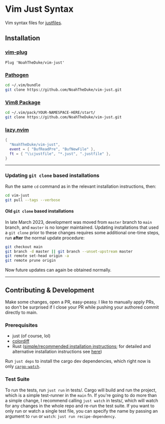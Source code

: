 # Vim Just Syntax

Vim syntax files for [justfiles](https://github.com/casey/just).

## Installation

### [vim-plug](https://github.com/junegunn/vim-plug)

```vim
Plug 'NoahTheDuke/vim-just'
```

### [Pathogen](https://github.com/tpope/vim-pathogen)

```bash
cd ~/.vim/bundle
git clone https://github.com/NoahTheDuke/vim-just.git
```

### [Vim8 Package](https://vimhelp.org/repeat.txt.html#packages)

```bash
cd ~/.vim/pack/YOUR-NAMESPACE-HERE/start/
git clone https://github.com/NoahTheDuke/vim-just.git
```

### [lazy.nvim](https://github.com/folke/lazy.nvim)

```lua
{
  "NoahTheDuke/vim-just",
  event = { "BufReadPre", "BufNewFile" },
  ft = { "\\cjustfile", "*.just", ".justfile" },
}
```

----------

### Updating `git clone` based installations

Run the same `cd` command as in the relevant installation instructions, then:

```bash
cd vim-just
git pull --tags --verbose
```

#### Old `git clone` based installations

In late March 2023, development was moved from `master` branch to `main` branch, and `master` is no longer maintained.  Updating installations that used a `git clone` prior to these changes requires some additional one-time steps, run **after** the normal update procedure:

```bash
git checkout main
git branch -d master || git branch --unset-upstream master
git remote set-head origin -a
git remote prune origin
```

Now future updates can again be obtained normally.

----------

## Contributing & Development

Make some changes, open a PR, easy-peasy. I like to manually apply PRs, so don't be
surprised if I close your PR while pushing your authored commit directly to main.

### Prerequisites

* just (of course, lol)
* [colordiff](https://www.colordiff.org/)
* Rust ([simple/recommended installation instructions](https://www.rust-lang.org/tools/install); for detailed and alternative installation instructions see [here](https://forge.rust-lang.org/infra/other-installation-methods.html))

Run `just deps` to install the cargo dev dependencies, which right now is only
[`cargo-watch`](https://crates.io/crates/cargo-watch).

### Test Suite

To run the tests, run `just run` in tests/. Cargo will build and run the project, which
is a simple test-runner in the `main` fn. If you're going to do more than a simple
change, I recommend calling `just watch` in tests/, which will watch for any changes in
the whole repo and re-run the test suite. If you want to only run or watch a single test file, you
can specify the name by passing an argument to `run` or `watch`: `just run
recipe-dependency`.
